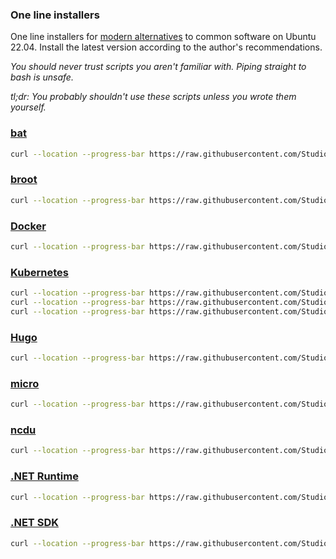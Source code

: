 
### One line installers

One line installers for [modern alternatives](https://github.com/ibraheemdev/modern-unix) to common software on Ubuntu 22.04. Install the latest version according to the author's recommendations.

*You should never trust scripts you aren't familiar with. Piping straight to bash is unsafe.*

*tl;dr: You probably shouldn't use these scripts unless you wrote them yourself.*

### [bat](https://github.com/sharkdp/bat)

``` bash
curl --location --progress-bar https://raw.githubusercontent.com/StudioLE/Install/main/bat | sudo bash
```

### [broot](https://dystroy.org/broot/)

``` bash
curl --location --progress-bar https://raw.githubusercontent.com/StudioLE/Install/main/broot | sudo bash
```

### [Docker](https://www.docker.com/)

``` bash
curl --location --progress-bar https://raw.githubusercontent.com/StudioLE/Install/main/docker | sudo bash
```

### [Kubernetes](https://kubernetes.io/)

``` bash
curl --location --progress-bar https://raw.githubusercontent.com/StudioLE/Install/main/docker | sudo bash
curl --location --progress-bar https://raw.githubusercontent.com/StudioLE/Install/main/cri-dockerd | sudo bash
curl --location --progress-bar https://raw.githubusercontent.com/StudioLE/Install/main/kubernetes | sudo bash
```

### [Hugo](https://gohugo.io/)

``` bash
curl --location --progress-bar https://raw.githubusercontent.com/StudioLE/Install/main/hugo | sudo bash
```

### [micro](https://micro-editor.github.io/)

``` bash
curl --location --progress-bar https://raw.githubusercontent.com/StudioLE/Install/main/micro | sudo bash
```

### [ncdu](https://dev.yorhel.nl/ncdu)

``` bash
curl --location --progress-bar https://raw.githubusercontent.com/StudioLE/Install/main/ncdu | sudo bash
```

### [.NET Runtime](https://learn.microsoft.com/en-us/dotnet/core/install/linux-ubuntu)

``` bash
curl --location --progress-bar https://raw.githubusercontent.com/StudioLE/Install/main/dotnet-runtime | sudo bash
```

### [.NET SDK](https://learn.microsoft.com/en-us/dotnet/core/install/linux-ubuntu)

``` bash
curl --location --progress-bar https://raw.githubusercontent.com/StudioLE/Install/main/dotnet-sdk | sudo bash
```